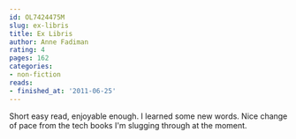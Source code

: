 ```yaml
---
id: OL7424475M
slug: ex-libris
title: Ex Libris
author: Anne Fadiman
rating: 4
pages: 162
categories:
- non-fiction
reads:
- finished_at: '2011-06-25'
---
```

Short easy read, enjoyable enough. I learned some new words. Nice change of pace from the tech books I'm slugging through at the moment.
